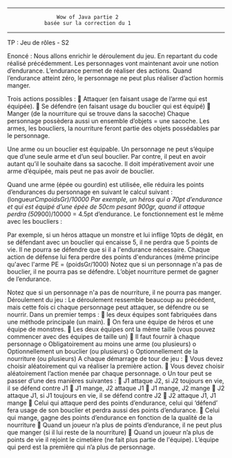 **********************************************************

                    Wow of Java partie 2
                basée sur la correction du 1

**********************************************************


TP : Jeu de rôles - S2

Enoncé :
Nous allons enrichir le déroulement du jeu. En repartant du code réalisé précédemment.
Les personnages vont maintenant avoir une notion d’endurance. L’endurance permet de réaliser des
actions. Quand l’endurance atteint zéro, le personnage ne peut plus réaliser d’action hormis
manger. 

Trois actions possibles :
 Attaquer (en faisant usage de l’arme qui est équipée).
 Se défendre (en faisant usage du bouclier qui est équipé)
 Manger (de la nourriture qui se trouve dans la sacoche)
Chaque personnage possèdera aussi un ensemble d’objets = une sacoche. Les armes, les boucliers, la
nourriture feront partie des objets possédables par le personnage. 

Une arme ou un bouclier est équipable. Un personnage ne peut s’équipe que d’une seule arme et
d’un seul bouclier. Par contre, il peut en avoir autant qu’il le souhaite dans sa sacoche. Il doit
impérativement avoir une arme d’équipée, mais peut ne pas avoir de bouclier. 




Quand une arme (épée ou gourdin) est utilisée, elle réduira les points d’endurances du personnage
en suivant le calcul suivant : (longueurCm*poidsGr)/10000
Par exemple, un héros qui a 70pt d’endurance et qui est équipé d’une épée de 50cm pesant 900gr,
quand il attaque perdra (50*900)/10000 = 4.5pt d’endurance.
Le fonctionnement est le même avec les boucliers :



Par exemple, si un héros attaque un monstre et lui inflige 10pts de dégât, en se défendant avec un
bouclier qui encaisse 5, il ne perdra que 5 points de vie. Il ne pourra se défendre que si il a
l'endurance nécessaire. Chaque action de défense lui fera perdre des points d'endurances (même
principe qu'avec l'arme PE = (poidsGr/1000)
Notez que si un personnage n'a pas de bouclier, il ne pourra pas se défendre.
L’objet nourriture permet de gagner de l’endurance. 





Notez que si un personnage n'a pas de nourriture, il ne pourra pas manger.
Déroulement du jeu :
Le déroulement ressemble beaucoup au précédent, mais cette fois ci chaque personnage peut
attaquer, se défendre ou se nourrir.
Dans un premier temps :
 les deux équipes sont fabriquées dans une méthode principale (un main).
 On fera une équipe de héros et une équipe de monstres.
 Les deux équipes ont la même taille (vous pouvez commencer avec des équipes de taille un)
 Il faut fournir à chaque personnage
o Obligatoirement au moins une arme (ou plusieurs)
o Optionnellement un bouclier (ou plusieurs)
o Optionnellement de la nourriture (ou plusieurs)
A chaque démarrage de tour de jeu :
 Vous devez choisir aléatoirement qui va réaliser la première action.
 Vous devez choisir aléatoirement l’action menée par chaque personnage.
o Un tour peut se passer d’une des manières suivantes :
 J1 attaque J2, si J2 toujours en vie, il se défend contre J1
 J1 mange, J2 attaque J1
 J1 mange, J2 mange
 J2 attaque J1, si J1 toujours en vie, il se défend contre J2
 J2 attaque J1, J1 mange
 Celui qui attaque perd des points d’endurance, celui qui ‘défend’ fera usage de son bouclier
et perdra aussi des points d’endurance.
 Celui qui mange, gagne des points d’endurance en fonction de la qualité de la nourriture
 Quand un joueur n’a plus de points d’endurance, il ne peut plus que manger (si il lui reste de
la nourriture)
 Quand un joueur n’a plus de points de vie il rejoint le cimetière (ne fait plus partie de
l'équipe).
L’équipe qui perd est la première qui n’a plus de personnage.